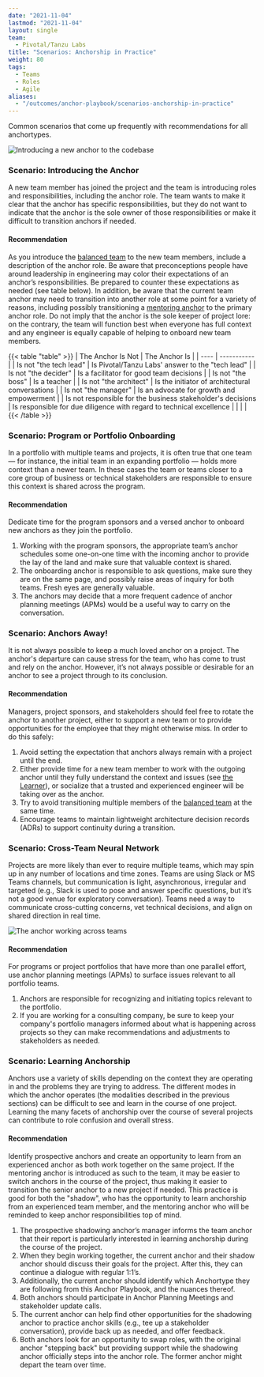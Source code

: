 ```yaml
---
date: "2021-11-04"
lastmod: "2021-11-04"
layout: single
team:
  - Pivotal/Tanzu Labs
title: "Scenarios: Anchorship in Practice"
weight: 80
tags:
  - Teams
  - Roles
  - Agile
aliases:
  - "/outcomes/anchor-playbook/scenarios-anchorship-in-practice"
---
```


Common scenarios that come up frequently with recommendations for all anchortypes.

![Introducing a new anchor to the codebase](/learningpaths/anchor-playbook/images/pairing2.jpg)

### Scenario: Introducing the Anchor

A new team member has joined the project and the team is introducing roles and responsibilities, including the anchor role. The team wants to make it clear that the anchor has specific responsibilities, but they do not want to indicate that the anchor is the sole owner of those responsibilities or make it difficult to transition anchors if needed.

#### Recommendation

As you introduce the [balanced team](learningpaths/application-development/balanced-teams) to the new team members, include a description of the anchor role. Be aware that preconceptions people have around leadership in engineering may color their expectations of an anchor’s responsibilities. Be prepared to counter these expectations as needed (see table below). In addition, be aware that the current team anchor may need to transition into another role at some point for a variety of reasons, including possibly transitioning a [mentoring anchor](learningpaths/anchor-playbook/the-learner) to the primary anchor role. Do not imply that the anchor is the sole keeper of project lore: on the contrary, the team will function best when everyone has full context and any engineer is equally capable of helping to onboard new team members.

{{< table "table" >}}
| The Anchor Is Not | The Anchor Is |
| ---- | ----------- |
| Is not "the tech lead" | Is Pivotal/Tanzu Labs' answer to the "tech lead" |
| Is not "the decider" | Is a facilitator for good team decisions |
| Is not "the boss" | Is a teacher |
| Is not "the architect" | Is the initiator of architectural conversations |
| Is not "the manager" | Is an advocate for growth and empowerment |
| Is not responsible for the business stakeholder's decisions | Is responsible for due diligence with regard to technical excellence |
| | |
{{< /table >}}

### Scenario: Program or Portfolio Onboarding

In a portfolio with multiple teams and projects, it is often true that one team — for instance, the initial team in an expanding portfolio — holds more context than a newer team. In these cases the team or teams closer to a core group of business or technical stakeholders are responsible to ensure this context is shared across the program.

#### Recommendation

Dedicate time for the program sponsors and a versed anchor to onboard new anchors as they join the portfolio.

1. Working with the program sponsors, the appropriate team’s anchor schedules some one-on-one time with the incoming anchor to provide the lay of the land and make sure that valuable context is shared.
2. The onboarding anchor is responsible to ask questions, make sure they are on the same page, and possibly raise areas of inquiry for both teams. Fresh eyes are generally valuable.
3. The anchors may decide that a more frequent cadence of anchor planning meetings (APMs) would be a useful way to carry on the conversation.

### Scenario: Anchors Away!

It is not always possible to keep a much loved anchor on a project. The anchor's departure can cause stress for the team, who has come to trust and rely on the anchor. However, it’s not always possible or desirable for an anchor to see a project through to its conclusion.

#### Recommendation

Managers, project sponsors, and stakeholders should feel free to rotate the anchor to another project, either to support a new team or to provide opportunities for the employee that they might otherwise miss. In order to do this safely:

1. Avoid setting the expectation that anchors always remain with a project until the end.
2. Either provide time for a new team member to work with the outgoing anchor until they fully understand the context and issues (see [the Learner](/learningpaths/anchor-playbook/the-learner)), or socialize that a trusted and experienced engineer will be taking over as the anchor.
3. Try to avoid transitioning multiple members of the [balanced team](/outcomes/application-development/balanced-teams/) at the same time.
4. Encourage teams to maintain lightweight architecture decision records (ADRs) to support continuity during a transition.

### Scenario: Cross-Team Neural Network

Projects are more likely than ever to require multiple teams, which may spin up in any number of locations and time zones. Teams are using Slack or MS Teams channels, but communication is light, asynchronous, irregular and targeted (e.g., Slack is used to pose and answer specific questions, but it’s not a good venue for exploratory conversation). Teams need a way to communicate cross-cutting concerns, vet technical decisions, and align on shared direction in real time.

![The anchor working across teams](/learningpaths/anchor-playbook/images/speaking.jpg)

#### Recommendation

For programs or project portfolios that have more than one parallel effort, use anchor planning meetings (APMs) to surface issues relevant to all portfolio teams.

1. Anchors are responsible for recognizing and initiating topics relevant to the portfolio.
2. If you are working for a consulting company, be sure to keep your company's portfolio managers informed about what is happening across projects so they can make recommendations and adjustments to stakeholders as needed.

### Scenario: Learning Anchorship

Anchors use a variety of skills depending on the context they are operating in and the problems they are trying to address. The different modes in which the anchor operates (the modalities described in the previous sections) can be difficult to see and learn in the course of one project. Learning the many facets of anchorship over the course of several projects can contribute to role confusion and overall stress.

#### Recommendation

Identify prospective anchors and create an opportunity to learn from an experienced anchor as both work together on the same project. If the mentoring anchor is introduced as such to the team, it may be easier to switch anchors in the course of the project, thus making it easier to transition the senior anchor to a new project if needed. This practice is good for both the "shadow", who has the opportunity to learn anchorship from an experienced team member, and the mentoring anchor who will be reminded to keep anchor responsibilities top of mind.

1. The prospective shadowing anchor’s manager informs the team anchor that their report is particularly interested in learning anchorship during the course of the project.
2. When they begin working together, the current anchor and their shadow anchor should discuss their goals for the project. After this, they can continue a dialogue with regular 1:1’s.
3. Additionally, the current anchor should identify which Anchortype they are following from this Anchor Playbook, and the nuances thereof.
4. Both anchors should participate in Anchor Planning Meetings and stakeholder update calls.
5. The current anchor can help find other opportunities for the shadowing anchor to practice anchor skills (e.g., tee up a stakeholder conversation), provide back up as needed, and offer feedback.
6. Both anchors look for an opportunity to swap roles, with the original anchor "stepping back" but providing support while the shadowing anchor officially steps into the anchor role. The former anchor might depart the team over time.
